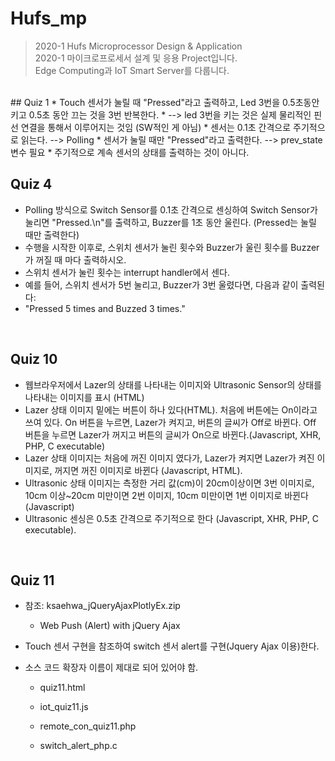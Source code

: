 # Hufs_mp
> 2020-1 Hufs Microprocessor Design &amp; Application <br>
> 2020-1 마이크로프로세서 설계 및 응용 Project입니다. <br>
> Edge Computing과 IoT Smart Server를 다룹니다. <br>

<br>
## Quiz 1
* Touch 센서가 눌릴 때 "Pressed"라고 출력하고, Led 3번을 0.5초동안 키고 0.5초 동안 끄는 것을 3번 반복한다. 
* --> led 3번을 키는 것은 실제 물리적인 핀 선 연결을 통해서 이루어지는 것임 (SW적인 게 아님) 
* 센서는 0.1초 간격으로 주기적으로 읽는다. --> Polling
* 센서가 눌릴 때만 "Pressed"라고 출력한다. --> prev_state 변수 필요
* 주기적으로 계속 센서의 상태를 출력하는 것이 아니다. 
<br>

## Quiz 4
* Polling 방식으로 Switch Sensor를 0.1초 간격으로 센싱하여 Switch Sensor가 눌리면 "Pressed.\n"를 출력하고, Buzzer를 1초 동안 울린다. (Pressed는 눌릴 때만 출력한다)
* 수행을 시작한 이후로, 스위치 센서가 눌린 횟수와 Buzzer가 울린 횟수를 Buzzer가 꺼질 때 마다 출력하시오.
* 스위치 센서가 눌린 횟수는 interrupt handler에서 센다.
* 예를 들어, 스위치 센서가 5번 눌리고, Buzzer가 3번 울렸다면, 다음과 같이 출력된다:
* "Pressed 5 times and Buzzed 3 times."
<br>

## Quiz 10
* 웹브라우저에서 Lazer의 상태를 나타내는 이미지와 Ultrasonic Sensor의 상태를 나타내는 이미지를 표시 (HTML)
* Lazer 상태 이미지 밑에는 버튼이 하나 있다(HTML). 처음에 버튼에는 On이라고 쓰여 있다. On 버튼을 누르면, Lazer가 켜지고, 버튼의 글씨가 Off로 바뀐다. Off 버튼을 누르면 Lazer가 꺼지고 버튼의 글씨가 On으로 바뀐다.(Javascript, XHR, PHP, C executable)
* Lazer 상태 이미지는 처음에 꺼진 이미지 였다가, Lazer가 켜지면 Lazer가 켜진 이미지로, 꺼지면 꺼진 이미지로 바뀐다 (Javascript, HTML).
* Ultrasonic 상태 이미지는 측정한 거리 값(cm)이 20cm이상이면 3번 이미지로, 10cm 이상~20cm 미만이면 2번 이미지, 10cm 미만이면 1번 이미지로 바뀐다 (Javascript)
* Ultrasonic 센싱은 0.5초 간격으로 주기적으로 한다 (Javascript, XHR, PHP, C executable).
<br>

## Quiz 11
* 참조:  ksaehwa_jQueryAjaxPlotlyEx.zip
  - Web Push (Alert) with jQuery Ajax
* Touch 센서 구현을 참조하여 switch 센서 alert를 구현(Jquery Ajax 이용)한다.
* 소스 코드 확장자 이름이 제대로 되어 있어야 함. 

   - quiz11.html

   - iot_quiz11.js

   - remote_con_quiz11.php

   - switch_alert_php.c
